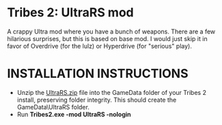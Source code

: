 # Tribes 2: UltraRS mod
A crappy Ultra mod where you have a bunch of weapons. There are a few hilarious surprises, but this is based on base mod. I would just skip it in favor of Overdrive (for the lulz) or Hyperdrive (for "serious" play).

# INSTALLATION INSTRUCTIONS
- Unzip the [UltraRS.zip](UltraRS.zip) file into the GameData folder of your Tribes 2 install, preserving folder integrity. This should create the GameData\UltraRS folder.
- Run **Tribes2.exe -mod UltraRS -nologin**